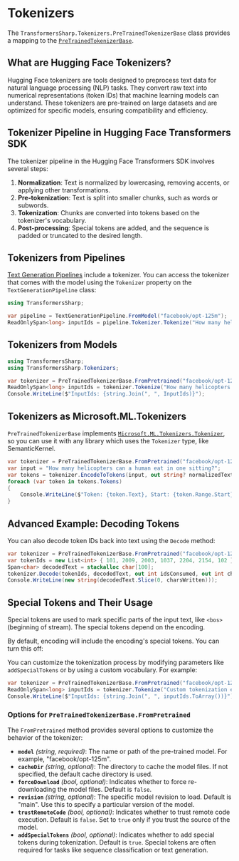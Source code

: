 # Tokenizers

The `TransformersSharp.Tokenizers.PreTrainedTokenizerBase` class provides a mapping to the [`PreTrainedTokenizerBase`](https://huggingface.co/docs/transformers/v4.51.3/en/internal/tokenization_utils#transformers.PreTrainedTokenizerBase).

## What are Hugging Face Tokenizers?

Hugging Face tokenizers are tools designed to preprocess text data for natural language processing (NLP) tasks. They convert raw text into numerical representations (token IDs) that machine learning models can understand. These tokenizers are pre-trained on large datasets and are optimized for specific models, ensuring compatibility and efficiency.

## Tokenizer Pipeline in Hugging Face Transformers SDK

The tokenizer pipeline in the Hugging Face Transformers SDK involves several steps:

1. **Normalization**: Text is normalized by lowercasing, removing accents, or applying other transformations.
2. **Pre-tokenization**: Text is split into smaller chunks, such as words or subwords.
3. **Tokenization**: Chunks are converted into tokens based on the tokenizer's vocabulary.
4. **Post-processing**: Special tokens are added, and the sequence is padded or truncated to the desired length.

## Tokenizers from Pipelines

[Text Generation Pipelines](pipelines/text_generation.md) include a tokenizer. You can access the tokenizer that comes with the model using the `Tokenizer` property on the `TextGenerationPipeline` class:

```csharp
using TransformersSharp;

var pipeline = TextGenerationPipeline.FromModel("facebook/opt-125m");
ReadOnlySpan<long> inputIds = pipeline.Tokenizer.Tokenize("How many helicopters can a human eat in one sitting?");
```

## Tokenizers from Models

```csharp
using TransformersSharp;
using TransformersSharp.Tokenizers;

var tokenizer = PreTrainedTokenizerBase.FromPretrained("facebook/opt-125m");
ReadOnlySpan<long> inputIds = tokenizer.Tokenize("How many helicopters can a human eat in one sitting?");
Console.WriteLine($"InputIds: {string.Join(", ", InputIds)}");
```

## Tokenizers as Microsoft.ML.Tokenizers

`PreTrainedTokenizerBase` implements [`Microsoft.ML.Tokenizers.Tokenizer`](https://learn.microsoft.com/dotnet/api/microsoft.ml.tokenizers.tokenizer?view=ml-dotnet-preview), so you can use it with any library which uses the `Tokenizer` type, like SemanticKernel.

```csharp
var tokenizer = PreTrainedTokenizerBase.FromPretrained("facebook/opt-125m");
var input = "How many helicopters can a human eat in one sitting?";
var tokens = tokenizer.EncodeToTokens(input, out string? normalizedText);
foreach (var token in tokens.Tokens)
{
    Console.WriteLine($"Token: {token.Text}, Start: {token.Range.Start}, End: {token.Range.End}");
}
```

## Advanced Example: Decoding Tokens

You can also decode token IDs back into text using the `Decode` method:

```csharp
var tokenizer = PreTrainedTokenizerBase.FromPretrained("facebook/opt-125m");
var tokenIds = new List<int> { 101, 2009, 2003, 1037, 2204, 2154, 102 };
Span<char> decodedText = stackalloc char[100];
tokenizer.Decode(tokenIds, decodedText, out int idsConsumed, out int charsWritten);
Console.WriteLine(new string(decodedText.Slice(0, charsWritten)));
```

## Special Tokens and Their Usage

Special tokens are used to mark specific parts of the input text, like `<bos>` (beginning of stream). The special tokens depend on the encoding. 

By default, encoding will include the encoding's special tokens. You can turn this off:

You can customize the tokenization process by modifying parameters like `addSpecialTokens` or by using a custom vocabulary. For example:

```csharp
var tokenizer = PreTrainedTokenizerBase.FromPretrained("facebook/opt-125m", addSpecialTokens: false);
ReadOnlySpan<long> inputIds = tokenizer.Tokenize("Custom tokenization example.");
Console.WriteLine($"InputIds: {string.Join(", ", inputIds.ToArray())}");
```

### Options for `PreTrainedTokenizerBase.FromPretrained`

The `FromPretrained` method provides several options to customize the behavior of the tokenizer:

- **`model`** *(string, required)*: The name or path of the pre-trained model. For example, "facebook/opt-125m".
- **`cacheDir`** *(string, optional)*: The directory to cache the model files. If not specified, the default cache directory is used.
- **`forceDownload`** *(bool, optional)*: Indicates whether to force re-downloading the model files. Default is `false`.
- **`revision`** *(string, optional)*: The specific model revision to load. Default is "main". Use this to specify a particular version of the model.
- **`trustRemoteCode`** *(bool, optional)*: Indicates whether to trust remote code execution. Default is `false`. Set to `true` only if you trust the source of the model.
- **`addSpecialTokens`** *(bool, optional)*: Indicates whether to add special tokens during tokenization. Default is `true`. Special tokens are often required for tasks like sequence classification or text generation.
